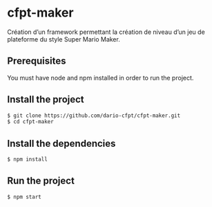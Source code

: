# cfpt-maker

Création d’un framework permettant la création de niveau d’un jeu de
plateforme du style Super Mario Maker.

## Prerequisites

You must have node and npm installed in order to run the project.

## Install the project

```bash
$ git clone https://github.com/dario-cfpt/cfpt-maker.git
$ cd cfpt-maker
```

## Install the dependencies

```bash
$ npm install
```

## Run the project

```bash
$ npm start
```